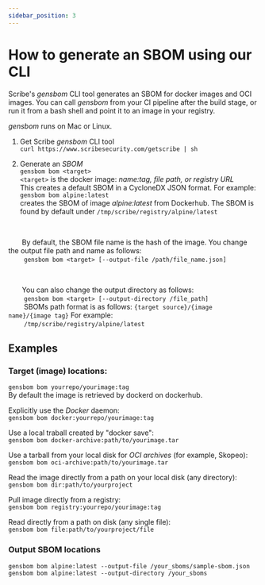 ```yaml
---
sidebar_position: 3
---
```


# How to generate an SBOM using our CLI

Scribe's *gensbom* CLI tool generates an SBOM for docker images and OCI images. You can call *gensbom* from your CI pipeline after the build stage, or run it from a bash shell and point it to an image in your registry.  

*gensbom* runs on Mac or Linux.

1. Get Scribe *gensbom* CLI tool  
```curl https://www.scribesecurity.com/getscribe | sh```

2. Generate an *SBOM*  
```gensbom bom <target>```  
```<target>``` is the docker image: *name:tag, file path, or registry URL*  
This creates a default SBOM in a CycloneDX JSON format. For example:  
```gensbom bom alpine:latest```  
creates the SBOM of image *alpine:latest* from Dockerhub. The SBOM is found by default under ```/tmp/scribe/registry/alpine/latest```  

<br/>  

&nbsp;&nbsp;&nbsp;&nbsp;&nbsp;&nbsp;&nbsp;By default, the SBOM file name is the hash of the image. You change the output file path and name as follows:  
&nbsp;&nbsp;&nbsp;&nbsp;&nbsp;&nbsp;&nbsp;&nbsp;```gensbom bom <target> [--output-file /path/file_name.json]```  

<br/>  

&nbsp;&nbsp;&nbsp;&nbsp;&nbsp;&nbsp;&nbsp;You can also change the output directory as follows:  
&nbsp;&nbsp;&nbsp;&nbsp;&nbsp;&nbsp;&nbsp;&nbsp;```gensbom bom <target> [--output-directory /file_path]```  
&nbsp;&nbsp;&nbsp;&nbsp;&nbsp;&nbsp;&nbsp;&nbsp;SBOMs path format is as follows: ```{target source}/{image name}/{image tag}```
For example:  
&nbsp;&nbsp;&nbsp;&nbsp;&nbsp;&nbsp;&nbsp;&nbsp;```/tmp/scribe/registry/alpine/latest```

## Examples   

### Target (image) locations:

```gensbom bom yourrepo/yourimage:tag```    
By default the image is retrieved by dockerd on dockerhub.  

Explicitly use the *Docker* daemon:  
```gensbom bom docker:yourrepo/yourimage:tag ```  

Use a local traball created by "docker save":  
```gensbom bom docker-archive:path/to/yourimage.tar ```  

Use a tarball from your local disk for *OCI archives* (for example, Skopeo):  
```gensbom bom oci-archive:path/to/yourimage.tar ```  

Read the image directly from a path on your local disk (any directory):  
```gensbom bom dir:path/to/yourproject```  

Pull image directly from a registry:  
```gensbom bom registry:yourrepo/yourimage:tag```  

Read directly from a path on disk (any single file):  
```gensbom bom file:path/to/yourproject/file ```

### Output SBOM locations

```gensbom bom alpine:latest --output-file /your_sboms/sample-sbom.json  ```  
```gensbom bom alpine:latest --output-directory /your_sboms```
